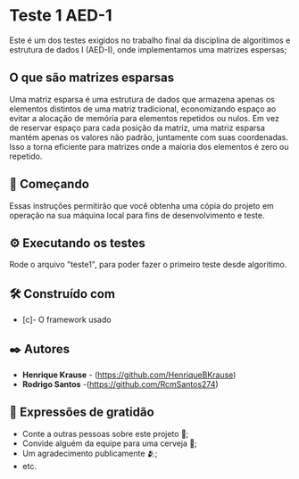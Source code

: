 # Teste 1 AED-1

Este é um dos testes exigidos no trabalho final da disciplina de algoritimos e estrutura de dados I (AED-I), onde implementamos uma matrizes
espersas;

## O que são matrizes esparsas

Uma matriz esparsa é uma estrutura de dados que armazena apenas os elementos distintos de uma matriz tradicional, economizando espaço ao evitar a alocação de memória para elementos repetidos ou nulos. Em vez de reservar espaço para cada posição da matriz, uma matriz esparsa mantém apenas os valores não padrão, juntamente com suas coordenadas. Isso a torna eficiente para matrizes onde a maioria dos elementos é zero ou repetido.

## 🚀 Começando

Essas instruções permitirão que você obtenha uma cópia do projeto em operação na sua máquina local para fins de desenvolvimento e teste.

## ⚙️ Executando os testes

Rode o arquivo "teste1", para poder fazer o primeiro teste desde algoritimo.

## 🛠️ Construído com

- [c]- O framework usado

## ✒️ Autores

- **Henrique Krause** - (https://github.com/HenriqueBKrause)
- **Rodrigo Santos** -(https://github.com/RcmSantos274)

## 🎁 Expressões de gratidão

- Conte a outras pessoas sobre este projeto 📢;
- Convide alguém da equipe para uma cerveja 🍺;
- Um agradecimento publicamente 🫂;
- etc.
